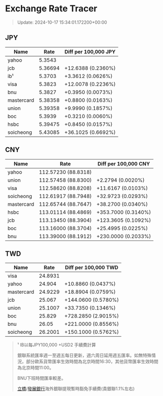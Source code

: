 # Exchange Rate Tracer

> Update: 2024-10-17 15:34:01.172200+00:00

## JPY

| Name       |    Rate | Diff per 100,000 JPY   |
|------------|---------|------------------------|
| yahoo      | 5.3543  |                        |
| jcb        | 5.36694 | +12.6388 (0.2360%)     |
| ib¹        | 5.3703  | +3.3612 (0.0626%)      |
| visa       | 5.3823  | +12.0078 (0.2236%)     |
| bnu        | 5.3827  | +0.3950 (0.0073%)      |
| mastercard | 5.38358 | +0.8800 (0.0163%)      |
| union      | 5.39358 | +9.9990 (0.1857%)      |
| boc        | 5.3939  | +0.3210 (0.0060%)      |
| hsbc       | 5.39475 | +0.8450 (0.0157%)      |
| soicheong  | 5.43085 | +36.1025 (0.6692%)     |

## CNY

| Name       | Rate                | Diff per 100,000 CNY   |
|------------|---------------------|------------------------|
| yahoo      | 112.57230	(88.8318) |                        |
| union      | 112.57458	(88.8300) | +2.2794 (0.0020%)      |
| visa       | 112.58620	(88.8208) | +11.6167 (0.0103%)     |
| soicheong  | 112.61917	(88.7948) | +32.9723 (0.0293%)     |
| mastercard | 112.65744	(88.7647) | +38.2700 (0.0340%)     |
| hsbc       | 113.01114	(88.4869) | +353.7000 (0.3140%)    |
| jcb        | 113.13450	(88.3904) | +123.3605 (0.1092%)    |
| boc        | 113.16000	(88.3704) | +25.4995 (0.0225%)     |
| bnu        | 113.39000	(88.1912) | +230.0000 (0.2033%)    |

## TWD

| Name       |    Rate | Diff per 100,000 TWD   |
|------------|---------|------------------------|
| visa       | 24.8931 |                        |
| yahoo      | 24.904  | +10.8860 (0.0437%)     |
| mastercard | 24.9229 | +18.8904 (0.0759%)     |
| jcb        | 25.067  | +144.0600 (0.5780%)    |
| union      | 25.1007 | +33.7350 (0.1346%)     |
| boc        | 25.829  | +728.2850 (2.9015%)    |
| bnu        | 26.05   | +221.0000 (0.8556%)    |
| soicheong  | 26.2001 | +150.1000 (0.5762%)    |


> ¹ IB以每JPY100,000 +USD2 手續費計算
>
> 銀聯系統匯率週一至週五每日更新，週六周日延用週五匯率。如無特殊情況，部分歐系貨幣匯率生效時間為北京時間16:30，其他貨幣匯率生效時間為北京時間11:00。
>
> BNU下班時間匯率較差。
>
> [立橋](https://www.wlbank.com.mo/uploads/ueditor/file/20181211/1544536513900230.pdf)/[發展銀行](https://www.mdb.com.mo/Service_Charges_20230728.pdf)海外銀聯提現暫時豁免手續費(貴銀聯1.1%左右)

